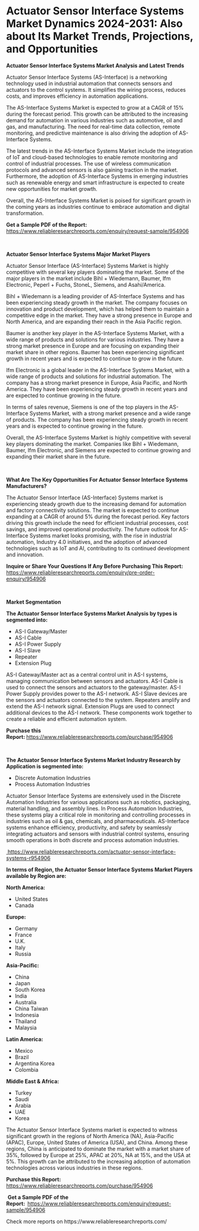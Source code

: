 <p><h1>Actuator Sensor Interface Systems Market Dynamics 2024-2031: Also about Its Market Trends, Projections, and Opportunities</h1></p><p><strong>Actuator Sensor Interface Systems Market Analysis and Latest Trends</strong></p>
<p><p>Actuator Sensor Interface Systems (AS-Interface) is a networking technology used in industrial automation that connects sensors and actuators to the control systems. It simplifies the wiring process, reduces costs, and improves efficiency in automation applications.</p><p>The AS-Interface Systems Market is expected to grow at a CAGR of 15% during the forecast period. This growth can be attributed to the increasing demand for automation in various industries such as automotive, oil and gas, and manufacturing. The need for real-time data collection, remote monitoring, and predictive maintenance is also driving the adoption of AS-Interface Systems.</p><p>The latest trends in the AS-Interface Systems Market include the integration of IoT and cloud-based technologies to enable remote monitoring and control of industrial processes. The use of wireless communication protocols and advanced sensors is also gaining traction in the market. Furthermore, the adoption of AS-Interface Systems in emerging industries such as renewable energy and smart infrastructure is expected to create new opportunities for market growth.</p><p>Overall, the AS-Interface Systems Market is poised for significant growth in the coming years as industries continue to embrace automation and digital transformation.</p></p>
<p><strong>Get a Sample PDF of the Report:&nbsp;</strong> <a href="https://www.reliableresearchreports.com/enquiry/request-sample/954906">https://www.reliableresearchreports.com/enquiry/request-sample/954906</a></p>
<p>&nbsp;</p>
<p><strong>Actuator Sensor Interface Systems Major Market Players</strong></p>
<p><p>Actuator Sensor Interface (AS-Interface) Systems Market is highly competitive with several key players dominating the market. Some of the major players in the market include Bihl + Wiedemann, Baumer, Ifm Electronic, Peperl + Fuchs, StoneL, Siemens, and Asahi/America.</p><p>Bihl + Wiedemann is a leading provider of AS-Interface Systems and has been experiencing steady growth in the market. The company focuses on innovation and product development, which has helped them to maintain a competitive edge in the market. They have a strong presence in Europe and North America, and are expanding their reach in the Asia Pacific region.</p><p>Baumer is another key player in the AS-Interface Systems Market, with a wide range of products and solutions for various industries. They have a strong market presence in Europe and are focusing on expanding their market share in other regions. Baumer has been experiencing significant growth in recent years and is expected to continue to grow in the future.</p><p>Ifm Electronic is a global leader in the AS-Interface Systems Market, with a wide range of products and solutions for industrial automation. The company has a strong market presence in Europe, Asia Pacific, and North America. They have been experiencing steady growth in recent years and are expected to continue growing in the future.</p><p>In terms of sales revenue, Siemens is one of the top players in the AS-Interface Systems Market, with a strong market presence and a wide range of products. The company has been experiencing steady growth in recent years and is expected to continue growing in the future.</p><p>Overall, the AS-Interface Systems Market is highly competitive with several key players dominating the market. Companies like Bihl + Wiedemann, Baumer, Ifm Electronic, and Siemens are expected to continue growing and expanding their market share in the future.</p></p>
<p>&nbsp;</p>
<p><strong>What Are The Key Opportunities For Actuator Sensor Interface Systems Manufacturers?</strong></p>
<p><p>The Actuator Sensor Interface (AS-Interface) Systems market is experiencing steady growth due to the increasing demand for automation and factory connectivity solutions. The market is expected to continue expanding at a CAGR of around 5% during the forecast period. Key factors driving this growth include the need for efficient industrial processes, cost savings, and improved operational productivity. The future outlook for AS-Interface Systems market looks promising, with the rise in industrial automation, Industry 4.0 initiatives, and the adoption of advanced technologies such as IoT and AI, contributing to its continued development and innovation.</p></p>
<p><strong>Inquire or Share Your Questions If Any Before Purchasing This Report:</strong> <a href="https://www.reliableresearchreports.com/enquiry/pre-order-enquiry/954906">https://www.reliableresearchreports.com/enquiry/pre-order-enquiry/954906</a></p>
<p>&nbsp;</p>
<p><strong>Market Segmentation</strong></p>
<p><strong>The Actuator Sensor Interface Systems Market Analysis by types is segmented into:</strong></p>
<p><ul><li>AS-I Gateway/Master</li><li>AS-I Cable</li><li>AS-I Power Supply</li><li>AS-I Slave</li><li>Repeater</li><li>Extension Plug</li></ul></p>
<p><p>AS-I Gateway/Master act as a central control unit in AS-I systems, managing communication between sensors and actuators. AS-I Cable is used to connect the sensors and actuators to the gateway/master. AS-I Power Supply provides power to the AS-I network. AS-I Slave devices are the sensors and actuators connected to the system. Repeaters amplify and extend the AS-I network signal. Extension Plugs are used to connect additional devices to the AS-I network. These components work together to create a reliable and efficient automation system.</p></p>
<p><strong>Purchase this Report:&nbsp;</strong><a href="https://www.reliableresearchreports.com/purchase/954906">https://www.reliableresearchreports.com/purchase/954906</a></p>
<p>&nbsp;</p>
<p><strong>The Actuator Sensor Interface Systems Market Industry Research by Application is segmented into:</strong></p>
<p><ul><li>Discrete Automation Industries</li><li>Process Automation Industries</li></ul></p>
<p><p>Actuator Sensor Interface Systems are extensively used in the Discrete Automation Industries for various applications such as robotics, packaging, material handling, and assembly lines. In Process Automation Industries, these systems play a critical role in monitoring and controlling processes in industries such as oil & gas, chemicals, and pharmaceuticals. AS-Interface systems enhance efficiency, productivity, and safety by seamlessly integrating actuators and sensors with industrial control systems, ensuring smooth operations in both discrete and process automation industries.</p></p>
<p><a href="https://www.reliableresearchreports.com/actuator-sensor-interface-systems-r954906">&nbsp;https://www.reliableresearchreports.com/actuator-sensor-interface-systems-r954906</a></p>
<p><strong>In terms of Region, the Actuator Sensor Interface Systems Market Players available by Region are:</strong></p>
<p>
    <p> <strong> North America: </strong>
        <ul>
            <li>United States</li>
            <li>Canada</li>
        </ul>
        </p> 
    <p> <strong> Europe: </strong>
        <ul>
            <li>Germany</li>
            <li>France</li>
            <li>U.K.</li>
            <li>Italy</li>
            <li>Russia</li>
        </ul>
        </p> 
    <p> <strong> Asia-Pacific: </strong>
        <ul>
            <li>China</li>
            <li>Japan</li>
            <li>South Korea</li>
            <li>India</li>
            <li>Australia</li>
            <li>China Taiwan</li>
            <li>Indonesia</li>
            <li>Thailand</li>
            <li>Malaysia</li>
        </ul>
        </p> 
    <p> <strong> Latin America: </strong>
        <ul>
            <li>Mexico</li>
            <li>Brazil</li>
            <li>Argentina Korea</li>
            <li>Colombia</li>
        </ul>
        </p> 
    <p> <strong> Middle East & Africa: </strong>
        <ul>
            <li>Turkey</li>
            <li>Saudi</li>
            <li>Arabia</li>
            <li>UAE</li>
            <li>Korea</li>
        </ul>
    </p>
    </p>
<p><p>The Actuator Sensor Interface Systems market is expected to witness significant growth in the regions of North America (NA), Asia-Pacific (APAC), Europe, United States of America (USA), and China. Among these regions, China is anticipated to dominate the market with a market share of 35%, followed by Europe at 25%, APAC at 20%, NA at 15%, and the USA at 5%. This growth can be attributed to the increasing adoption of automation technologies across various industries in these regions.</p></p>
<p><strong>Purchase this Report: </strong><a href="https://www.reliableresearchreports.com/purchase/954906">https://www.reliableresearchreports.com/purchase/954906</a></p>
<p>&nbsp;<strong>Get a Sample PDF of the Report:&nbsp;&nbsp;</strong><a href="https://www.reliableresearchreports.com/enquiry/request-sample/954906">https://www.reliableresearchreports.com/enquiry/request-sample/954906</a></p>
<p><strong></strong></p>
<p>Check more reports on https://www.reliableresearchreports.com/</p>